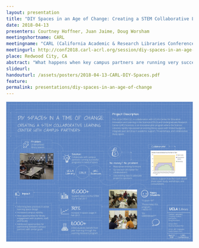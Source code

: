 ```yaml
---
layout: presentation
title: "DIY Spaces in an Age of Change: Creating a STEM Collaborative Learning Center with Campus Partners"
date: 2018-04-13
presenters: Courtney Hoffner, Juan Jaime, Doug Worsham
meetingshortname: CARL
meetingname: "CARL (California Academic & Research Libraries Conference) 2018"
meetingurl: http://conf2018.carl-acrl.org/session/diy-spaces-in-an-age-of-change-creating-a-stem-collaborative-learning-center-with-campus-partners/
place: Redwood City, CA
abstract: "What happens when key campus partners are running very successful undergraduate education programs but don’t have adequate space for them? UCLA’s Center for Education Innovation and Learning in the Sciences (CEILS) and Undergraduate Research Center (URC)-Sciences were running collaborative and active learning programs to promote student success and decrease achievement gaps in STEM courses; however, both programs had significant space needs. In this poster, presenters will share an innovative pilot program where the Science Libraries rapidly repurposed an existing library space with limited budget to integrate peer-led drop-in academic support, TA workshops, and collaborative study space. The project has led to a large increase in space usage, more campus visibility for the library, and new opportunities for library engagement with students, staff, and faculty. The project includes collection of data on best practices in space design for one-on-one and small group collaborative learning in the sciences and will inform future library re-design efforts. The presenters will share tips on advocating for and creating DIY, low budget, and experimental use of library space in collaboration with campus partners."
slideurl: 
handouturl: /assets/posters/2018-04-13-CARL-DIY-Spaces.pdf
feature: 
permalink: presentations/diy-spaces-in-an-age-of-change
---
```

<div class="imagebox">
<a href="/assets/posters/2018-04-13-CARL-DIY-Spaces.pdf"><img src="/assets/posters/2018-04-13-CARL-DIY-Spaces.jpg" alt="DIY Spaces in an Age of Change - link to PDF"></a>
</div>

